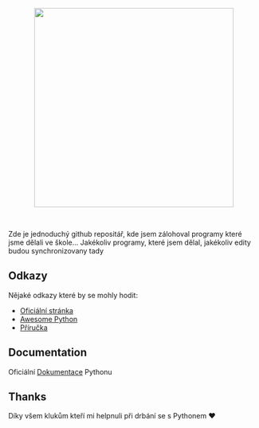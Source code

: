 <p align="center">
    <img src="https://process.fs.teachablecdn.com/ADNupMnWyR7kCWRvm76Laz/resize=width:705/https://www.filepicker.io/api/file/BFMMlbcQvml9HSqXcvNp" height="400px">
  </a>
</p>

&nbsp;


Zde je jednoduchý github repositář, kde jsem zálohoval programy které jsme dělali ve škole... Jakékoliv programy, které jsem dělal, jakékoliv edity budou synchronizovany tady

## Odkazy

Nějaké odkazy které by se mohly hodit:

- [Oficiální stránka](https://www.python.org/)
- [Awesome Python](https://github.com/vinta/awesome-python)
- [Příručka](https://naucse.python.cz/course/pyladies/)

  
## Documentation
Oficiální [Dokumentace](https://docs.python.org/3/) Pythonu


## Thanks

Díky všem klukům kteří mi helpnuli při drbání se s Pythonem ❤️

